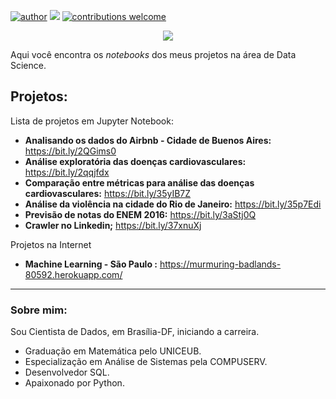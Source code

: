 [![author](https://img.shields.io/badge/author-juliosaopedro-red)](https://www.linkedin.com/in/julio-sao-pedro/) [![](https://img.shields.io/badge/python-3.6.5+-blue.svg)](https://www.python.org/downloads/release/python-365/) [![contributions welcome](https://img.shields.io/badge/contributions-welcome-brightgreen.svg?style=flat)](https://github.com/juliosaopedro/Meus_Projetos/issues)

<p align="center">
  <img src="/imagens/Data-Science-Git-Hub.jpg" >
</p>

Aqui você encontra os *notebooks* dos meus projetos na área de Data Science.

## Projetos:
Lista de projetos em Jupyter Notebook:

* **Analisando os dados do Airbnb - Cidade de Buenos Aires:** https://bit.ly/2QGims0
* **Análise exploratória das doenças cardiovasculares:** https://bit.ly/2qqjfdx
* **Comparação entre métricas para análise das doenças cardiovasculares:** https://bit.ly/35yIB7Z 
* **Análise da violência na cidade do Rio de Janeiro:** https://bit.ly/35p7Edi
* **Previsão de notas do ENEM 2016:** https://bit.ly/3aStj0Q
* **Crawler no Linkedin;** https://bit.ly/37xnuXj

Projetos na Internet

* **Machine Learning - São Paulo :** https://murmuring-badlands-80592.herokuapp.com/


---

### Sobre mim:

Sou Cientista de Dados, em Brasília-DF, iniciando a carreira.

* Graduação em Matemática pelo UNICEUB.
* Especialização em Análise de Sistemas pela COMPUSERV.
* Desenvolvedor SQL.
* Apaixonado por Python.
